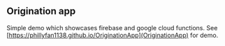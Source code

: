 ## Origination app
Simple demo which showcases firebase and google cloud functions.  See [https://phillyfan1138.github.io/OriginationApp](OriginationApp) for demo.

